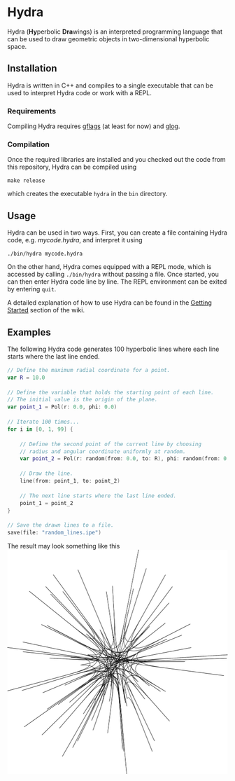 # Hydra

Hydra (**Hy**perbolic **Dra**wings) is an interpreted programming language that can be used to draw geometric objects in two-dimensional hyperbolic space.

## Installation

Hydra is written in C++ and compiles to a single executable that can be used to interpret Hydra code or work with a REPL.

### Requirements

Compiling Hydra requires [gflags](https://github.com/gflags/gflags) (at least for now) and [glog](https://github.com/google/glog).

### Compilation

Once the required libraries are installed and you checked out the code from this repository, Hydra can be compiled using
```
make release
```

which creates the executable `hydra` in the `bin` directory.

## Usage

Hydra can be used in two ways. First, you can create a file containing Hydra code, e.g. _mycode.hydra_, and interpret it using
```
./bin/hydra mycode.hydra
```

On the other hand, Hydra comes equipped with a REPL mode, which is accessed by calling `./bin/hydra` without passing a file. Once started, you can then enter Hydra code line by line. The REPL environment can be exited by entering `quit`.

A detailed explanation of how to use Hydra can be found in the [Getting Started](../../wiki/Getting-Started) section of the wiki.

## Examples

The following Hydra code generates 100 hyperbolic lines where each line starts where the last line ended.
``` swift
// Define the maximum radial coordinate for a point.
var R = 10.0

// Define the variable that holds the starting point of each line.
// The initial value is the origin of the plane.
var point_1 = Pol(r: 0.0, phi: 0.0)

// Iterate 100 times...
for i in [0, 1, 99] {

    // Define the second point of the current line by choosing 
    // radius and angular coordinate uniformly at random.
    var point_2 = Pol(r: random(from: 0.0, to: R), phi: random(from: 0.0, to: 2.0 * M_PI))

    // Draw the line.
    line(from: point_1, to: point_2)

    // The next line starts where the last line ended.
    point_1 = point_2
}

// Save the drawn lines to a file.
save(file: "random_lines.ipe")
```
The result may look something like this
![Drawing of 100 hyperbolic lines.](/examples/random_lines.png)
